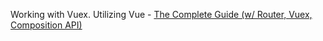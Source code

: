 Working with Vuex.
Utilizing Vue - [The Complete Guide (w/ Router, Vuex, Composition API)](https://www.udemy.com/course/vuejs-2-the-complete-guide/)
